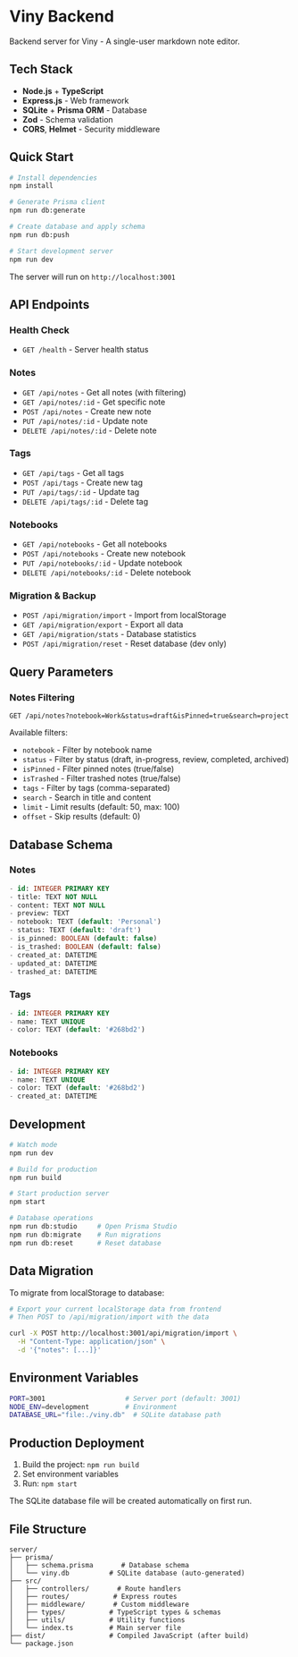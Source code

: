 # Viny Backend

Backend server for Viny - A single-user markdown note editor.

## Tech Stack

- **Node.js** + **TypeScript**
- **Express.js** - Web framework
- **SQLite** + **Prisma ORM** - Database
- **Zod** - Schema validation
- **CORS**, **Helmet** - Security middleware

## Quick Start

```bash
# Install dependencies
npm install

# Generate Prisma client
npm run db:generate

# Create database and apply schema
npm run db:push

# Start development server
npm run dev
```

The server will run on `http://localhost:3001`

## API Endpoints

### Health Check
- `GET /health` - Server health status

### Notes
- `GET /api/notes` - Get all notes (with filtering)
- `GET /api/notes/:id` - Get specific note
- `POST /api/notes` - Create new note
- `PUT /api/notes/:id` - Update note
- `DELETE /api/notes/:id` - Delete note

### Tags
- `GET /api/tags` - Get all tags
- `POST /api/tags` - Create new tag
- `PUT /api/tags/:id` - Update tag
- `DELETE /api/tags/:id` - Delete tag

### Notebooks
- `GET /api/notebooks` - Get all notebooks
- `POST /api/notebooks` - Create new notebook
- `PUT /api/notebooks/:id` - Update notebook
- `DELETE /api/notebooks/:id` - Delete notebook

### Migration & Backup
- `POST /api/migration/import` - Import from localStorage
- `GET /api/migration/export` - Export all data
- `GET /api/migration/stats` - Database statistics
- `POST /api/migration/reset` - Reset database (dev only)

## Query Parameters

### Notes Filtering
```
GET /api/notes?notebook=Work&status=draft&isPinned=true&search=project
```

Available filters:
- `notebook` - Filter by notebook name
- `status` - Filter by status (draft, in-progress, review, completed, archived)
- `isPinned` - Filter pinned notes (true/false)
- `isTrashed` - Filter trashed notes (true/false)
- `tags` - Filter by tags (comma-separated)
- `search` - Search in title and content
- `limit` - Limit results (default: 50, max: 100)
- `offset` - Skip results (default: 0)

## Database Schema

### Notes
```sql
- id: INTEGER PRIMARY KEY
- title: TEXT NOT NULL
- content: TEXT NOT NULL
- preview: TEXT
- notebook: TEXT (default: 'Personal')
- status: TEXT (default: 'draft')
- is_pinned: BOOLEAN (default: false)
- is_trashed: BOOLEAN (default: false)
- created_at: DATETIME
- updated_at: DATETIME
- trashed_at: DATETIME
```

### Tags
```sql
- id: INTEGER PRIMARY KEY
- name: TEXT UNIQUE
- color: TEXT (default: '#268bd2')
```

### Notebooks
```sql
- id: INTEGER PRIMARY KEY
- name: TEXT UNIQUE
- color: TEXT (default: '#268bd2')
- created_at: DATETIME
```

## Development

```bash
# Watch mode
npm run dev

# Build for production
npm run build

# Start production server
npm start

# Database operations
npm run db:studio     # Open Prisma Studio
npm run db:migrate    # Run migrations
npm run db:reset      # Reset database
```

## Data Migration

To migrate from localStorage to database:

```bash
# Export your current localStorage data from frontend
# Then POST to /api/migration/import with the data

curl -X POST http://localhost:3001/api/migration/import \
  -H "Content-Type: application/json" \
  -d '{"notes": [...]}'
```

## Environment Variables

```bash
PORT=3001                    # Server port (default: 3001)
NODE_ENV=development         # Environment
DATABASE_URL="file:./viny.db"  # SQLite database path
```

## Production Deployment

1. Build the project: `npm run build`
2. Set environment variables
3. Run: `npm start`

The SQLite database file will be created automatically on first run.

## File Structure

```
server/
├── prisma/
│   ├── schema.prisma       # Database schema
│   └── viny.db          # SQLite database (auto-generated)
├── src/
│   ├── controllers/       # Route handlers
│   ├── routes/           # Express routes
│   ├── middleware/       # Custom middleware
│   ├── types/           # TypeScript types & schemas
│   ├── utils/           # Utility functions
│   └── index.ts         # Main server file
├── dist/                # Compiled JavaScript (after build)
└── package.json
```